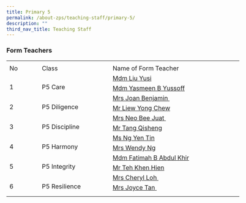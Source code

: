 ```yaml
---
title: Primary 5
permalink: /about-zps/teaching-staff/primary-5/
description: ""
third_nav_title: Teaching Staff
---
```

###  **Form Teachers**
<table style="border-collapse:
 collapse;width:457pt" width="610" cellspacing="0" cellpadding="0" border="0"><colgroup><col style="mso-width-source:userset;mso-width-alt:2742;width:56pt" width="75"> <col style="mso-width-source:userset;mso-width-alt:6582;width:135pt" width="180"> <col style="mso-width-source:userset;mso-width-alt:12982;width:266pt" width="355"></colgroup><tbody><tr style="mso-height-source:userset;height:6.0pt" height="8"><td style="height:6.0pt;width:56pt" width="75" class="xl66" height="8"></td><td style="width:135pt" width="180"></td><td style="width:266pt" width="355"></td></tr><tr style="height:15.75pt" height="21"><td style="height:15.75pt;width:56pt" width="75" class="xl68" height="21">No</td><td style="border-left:none;width:135pt" width="180" class="xl67">Class</td><td style="border-left:none;width:266pt" width="355" class="xl67">Name of Form Teacher</td></tr><tr style="height:15.75pt" height="21"><td style="height:31.5pt;width:56pt" width="75" class="xl69" height="42" rowspan="2">
<br>1</td><td style="width:135pt" width="180" class="xl70" rowspan="2">
<br>P5 Care</td><td style="border-top:none" class="xl72"><a href="mailto:liu_yusi@moe.edu.sg">Mdm Liu Yusi</a></td></tr><tr style="height:15.75pt" height="21"><td style="height:15.75pt;border-top:none" class="xl72" height="21"><a href="mailto:norisah_yasmeen_yussoff@moe.edu.sg">Mdm Yasmeen B Yussoff</a></td></tr><tr style="height:15.75pt" height="21"><td style="height:31.5pt;width:56pt" width="75" class="xl69" height="42" rowspan="2">
<br>2</td><td style="width:135pt" width="180" class="xl70" rowspan="2">
<br>P5 Diligence</td><td style="border-top:none" class="xl72"><a href="mailto:tan_lay_peng_a@moe.edu.sg">Mrs Joan Benjamin<span style="mso-spacerun:yes">&nbsp;</span></a></td></tr><tr style="height:15.75pt" height="21"><td style="height:15.75pt;border-top:none" class="xl72" height="21"><a href="mailto:liew_yong_chew@moe.edu.sg">Mr Liew Yong Chew</a></td></tr><tr style="height:15.75pt" height="21"><td style="height:31.5pt;width:56pt" width="75" class="xl69" height="42" rowspan="2">
<br>3</td><td style="width:135pt" width="180" class="xl70" rowspan="2">
<br>P5 Discipline</td><td style="border-top:none" class="xl72"><a href="mailto:tan_bee_juat@moe.edu.sg">Mrs Neo Bee Juat<span style="mso-spacerun:yes">&nbsp;</span></a></td></tr><tr style="height:15.75pt" height="21"><td style="height:15.75pt;border-top:none" class="xl72" height="21"><a href="mailto:tang_qisheng@moe.edu.sg">Mr Tang Qisheng</a></td></tr><tr style="height:15.75pt" height="21"><td style="height:31.5pt;width:56pt" width="75" class="xl69" height="42" rowspan="2">
<br>4</td><td style="width:135pt" width="180" class="xl70" rowspan="2">
<br>P5 Harmony</td><td style="border-top:none" class="xl72"><a href="mailto:ng_yen_tin@moe.edu.sg">Ms Ng Yen Tin</a></td></tr><tr style="height:15.75pt" height="21"><td style="height:15.75pt;border-top:none" class="xl72" height="21"><a href="mailto:ho_mei_lian@moe.edu.sg">Mrs Wendy Ng</a></td></tr><tr style="height:15.75pt" height="21"><td style="height:31.5pt;width:56pt" width="75" class="xl69" height="42" rowspan="2">
<br>5</td><td style="width:135pt" width="180" class="xl70" rowspan="2">
	<br>P5 Integrity</td><td style="border-top:none" class="xl72"><a href="mailto:fatimah_abdul_khir@moe.edu.sg">Mdm Fatimah B Abdul Khir</a></td></tr><tr style="height:15.75pt" height="21"><td style="height:15.75pt;border-top:none" class="xl72" height="21"><a href="mailto:teh_kian_hian@moe.edu.sg">Mr Teh Khen Hien</a></td></tr><tr style="height:15.75pt" height="21"><td style="height:31.5pt;width:56pt" width="75" class="xl69" height="42" rowspan="2">
<br>6</td><td class="xl71" rowspan="2">
<br>P5 Resilience<span style="mso-spacerun:yes">&nbsp;</span></td><td style="border-top:none;border-left:none" class="xl72"><a href="mailto:wong_jia_en_cheryl@moe.edu.sg">Mrs Cheryl Loh<span style="mso-spacerun:yes">&nbsp;</span></a></td></tr><tr style="height:15.75pt" height="21"><td style="height:15.75pt;border-top:none;border-left:
  none" class="xl72" height="21"><a href="mailto:seow_swee_yin_joyce@moe.edu.sg">Mrs Joyce Tan<span style="mso-spacerun:yes">&nbsp;</span></a></td></tr><tr style="mso-height-source:userset;height:6.75pt" height="9"><td style="height:6.75pt" class="xl66" height="9"></td><td></td><td></td></tr></tbody></table>